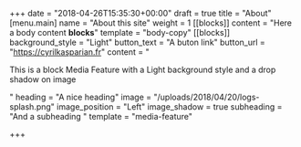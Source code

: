 +++
date = "2018-04-26T15:35:30+00:00"
draft = true
title = "About"
[menu.main]
name = "About this site"
weight = 1
[[blocks]]
content = "Here a body content **blocks**"
template = "body-copy"
[[blocks]]
background_style = "Light"
button_text = "A buton link"
button_url = "https://cyrilkasparian.fr"
content = "<p>This is a block Media Feature with a Light background style and a drop shadow on image</p>"
heading = "A nice heading"
image = "/uploads/2018/04/20/logs-splash.png"
image_position = "Left"
image_shadow = true
subheading = "And a subheading "
template = "media-feature"

+++
